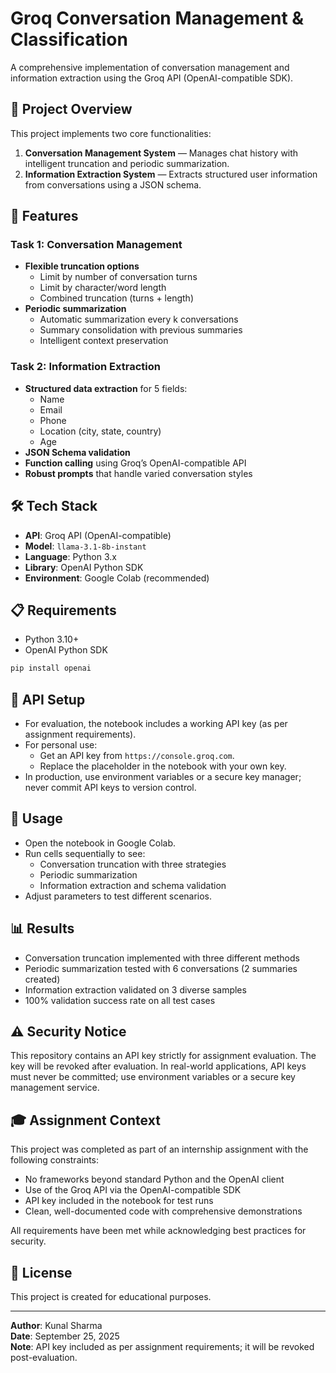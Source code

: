 # Groq Conversation Management & Classification

A comprehensive implementation of conversation management and information extraction using the Groq API (OpenAI-compatible SDK).

## 🎯 Project Overview

This project implements two core functionalities:

1. **Conversation Management System** — Manages chat history with intelligent truncation and periodic summarization.
2. **Information Extraction System** — Extracts structured user information from conversations using a JSON schema.

## 🚀 Features

### Task 1: Conversation Management
- **Flexible truncation options**
  - Limit by number of conversation turns
  - Limit by character/word length
  - Combined truncation (turns + length)
- **Periodic summarization**
  - Automatic summarization every k conversations
  - Summary consolidation with previous summaries
  - Intelligent context preservation

### Task 2: Information Extraction
- **Structured data extraction** for 5 fields:
  - Name
  - Email
  - Phone
  - Location (city, state, country)
  - Age
- **JSON Schema validation**
- **Function calling** using Groq’s OpenAI-compatible API
- **Robust prompts** that handle varied conversation styles

## 🛠️ Tech Stack
- **API**: Groq API (OpenAI-compatible)
- **Model**: `llama-3.1-8b-instant`
- **Language**: Python 3.x
- **Library**: OpenAI Python SDK
- **Environment**: Google Colab (recommended)

## 📋 Requirements
- Python 3.10+
- OpenAI Python SDK

```bash
pip install openai
```

## 🔑 API Setup
- For evaluation, the notebook includes a working API key (as per assignment requirements).
- For personal use:
  - Get an API key from `https://console.groq.com`.
  - Replace the placeholder in the notebook with your own key.
- In production, use environment variables or a secure key manager; never commit API keys to version control.

## 🧪 Usage
- Open the notebook in Google Colab.
- Run cells sequentially to see:
  - Conversation truncation with three strategies
  - Periodic summarization
  - Information extraction and schema validation
- Adjust parameters to test different scenarios.

## 📊 Results
- Conversation truncation implemented with three different methods
- Periodic summarization tested with 6 conversations (2 summaries created)
- Information extraction validated on 3 diverse samples
- 100% validation success rate on all test cases

## ⚠️ Security Notice
This repository contains an API key strictly for assignment evaluation. The key will be revoked after evaluation. In real-world applications, API keys must never be committed; use environment variables or a secure key management service.

## 🎓 Assignment Context
This project was completed as part of an internship assignment with the following constraints:
- No frameworks beyond standard Python and the OpenAI client
- Use of the Groq API via the OpenAI-compatible SDK
- API key included in the notebook for test runs
- Clean, well-documented code with comprehensive demonstrations

All requirements have been met while acknowledging best practices for security.

## 📄 License
This project is created for educational purposes.

---
**Author**: Kunal Sharma  
**Date**: September 25, 2025  
**Note**: API key included as per assignment requirements; it will be revoked post-evaluation.
